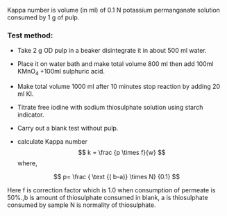 Kappa number is volume (in ml) of 0.1 N potassium permanganate solution consumed by 1 g of pulp.

### Test method:

- Take 2 g OD pulp in a beaker disintegrate it in about 500 ml water. 
- Place it on water bath and make total volume 800 ml then add 100ml KMnO<sub>4 </sub> +100ml sulphuric acid.
- Make total volume 1000 ml after 10 minutes stop reaction by adding  20 ml KI.
- Titrate free iodine with sodium thiosulphate solution using starch indicator.

- Carry out a blank test without pulp.

- calculate Kappa number 
  $$ k =  \frac {p \times f}{w} $$
  where,  

 $$  p= \frac { \text {( b-a)} \times N} {0.1} $$

Here f is correction factor which is 1.0 when consumption of permeate is 50%.,b is amount of thiosulphate consumed in blank, a is
thiosulphate consumed by sample N is normality of thiosulphate.